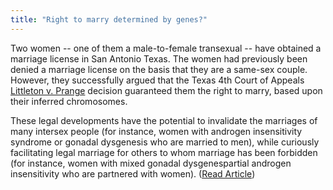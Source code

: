 ```yaml
---
title: "Right to marry determined by genes?"
---
```


  
Two women -- one of them a male-to-female transexual -- have obtained a marriage license in San Antonio Texas. The women had previously been denied a marriage license on the basis that they are a same-sex couple. However, they successfully argued that the Texas 4th Court of Appeals <a href="http://www5.law.com/tx/sub/opinions/fulltext/civil/1999d/04-99-00010.htm" target="news">Littleton v. Prange</a> decision guaranteed them the right to marry, based upon their inferred chromosomes.  


  
These legal developments have the potential to invalidate the marriages of many intersex people (for instance, women with androgen insensitivity syndrome or gonadal dysgenesis who are married to men), while curiously facilitating legal marriage for others to whom marriage has been forbidden (for instance, women with mixed gonadal dysgenespartial androgen insensitivity who are partnered with women). (<a href="http://seattlep-i.nwsource.com/national/marr07.shtml" target="news">Read Article</a>)